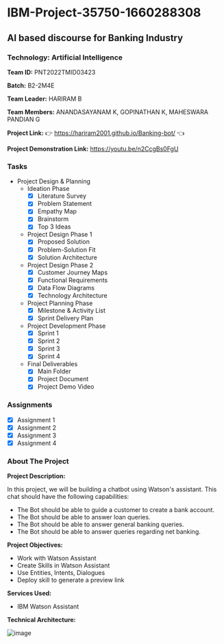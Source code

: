 # IBM-Project-35750-1660288308
## AI based discourse for Banking Industry
### Technology: Artificial Intelligence
**Team ID:** PNT2022TMID03423

**Batch:** B2-2M4E

**Team Leader:** HARIRAM B

**Team Members:** ANANDASAYANAM K, GOPINATHAN K, MAHESWARA PANDIAN G

**Project Link:** 👉 https://hariram2001.github.io/Banking-bot/ 👈

**Project Demonstration Link:** https://youtu.be/n2CcgBs0FgU


### Tasks

- Project Design & Planning
  - Ideation Phase
    - [x] Literature Survey
    - [x] Problem Statement
    - [x] Empathy Map
    - [x] Brainstorm
    - [x] Top 3 Ideas
  - Project Design Phase 1
    - [x] Proposed Solution
    - [x] Problem-Solution Fit
    - [x] Solution Architecture
  - Project Design Phase 2
    - [x] Customer Journey Maps
    - [x] Functional Requirements
    - [x] Data Flow Diagrams
    - [x] Technology Architecture
  - Project Planning Phase
    - [x] Milestone & Activity List
    - [x] Sprint Delivery Plan
  - Project Development Phase
    - [x] Sprint 1
    - [x] Sprint 2
    - [x] Sprint 3
    - [x] Sprint 4
  - Final Deliverables
    - [x] Main Folder
    - [x] Project Document
    - [x] Project Demo Video
    
### Assignments

- [x] Assignment 1
- [x] Assignment 2
- [x] Assignment 3
- [x] Assignment 4

### About The Project

**Project Description:**

In this project, we will be building a chatbot using Watson's assistant. This chat should have the following capabilities:

- The Bot should be able to guide a customer to create a bank account.
- The Bot should be able to answer loan queries.
- The Bot should be able to answer general banking queries.
- The Bot should be able to answer queries regarding net banking.

**Project Objectives:** 
- Work with Watson Assistant
- Create Skills  in Watson Assistant
- Use Entities, Intents, Dialogues
- Deploy skill to generate a preview link

**Services Used:**
- IBM Watson Assistant


**Technical Architecture:**

![image](https://user-images.githubusercontent.com/57994522/191175131-9a5742fc-a728-4282-83d5-74d4c2dc7035.png)

